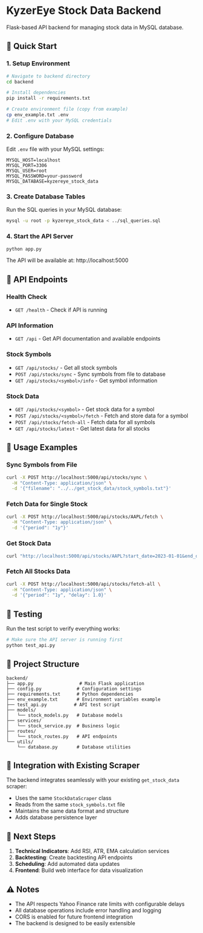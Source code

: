 # KyzerEye Stock Data Backend

Flask-based API backend for managing stock data in MySQL database.

## 🚀 Quick Start

### 1. Setup Environment

```bash
# Navigate to backend directory
cd backend

# Install dependencies
pip install -r requirements.txt

# Create environment file (copy from example)
cp env_example.txt .env
# Edit .env with your MySQL credentials
```

### 2. Configure Database

Edit `.env` file with your MySQL settings:
```
MYSQL_HOST=localhost
MYSQL_PORT=3306
MYSQL_USER=root
MYSQL_PASSWORD=your-password
MYSQL_DATABASE=kyzereye_stock_data
```

### 3. Create Database Tables

Run the SQL queries in your MySQL database:
```bash
mysql -u root -p kyzereye_stock_data < ../sql_queries.sql
```

### 4. Start the API Server

```bash
python app.py
```

The API will be available at: http://localhost:5000

## 📡 API Endpoints

### Health Check
- `GET /health` - Check if API is running

### API Information
- `GET /api` - Get API documentation and available endpoints

### Stock Symbols
- `GET /api/stocks/` - Get all stock symbols
- `POST /api/stocks/sync` - Sync symbols from file to database
- `GET /api/stocks/<symbol>/info` - Get symbol information

### Stock Data
- `GET /api/stocks/<symbol>` - Get stock data for a symbol
- `POST /api/stocks/<symbol>/fetch` - Fetch and store data for a symbol
- `POST /api/stocks/fetch-all` - Fetch data for all symbols
- `GET /api/stocks/latest` - Get latest data for all stocks

## 🔧 Usage Examples

### Sync Symbols from File
```bash
curl -X POST http://localhost:5000/api/stocks/sync \
  -H "Content-Type: application/json" \
  -d '{"filename": "../../get_stock_data/stock_symbols.txt"}'
```

### Fetch Data for Single Stock
```bash
curl -X POST http://localhost:5000/api/stocks/AAPL/fetch \
  -H "Content-Type: application/json" \
  -d '{"period": "1y"}'
```

### Get Stock Data
```bash
curl "http://localhost:5000/api/stocks/AAPL?start_date=2023-01-01&end_date=2023-12-31"
```

### Fetch All Stocks Data
```bash
curl -X POST http://localhost:5000/api/stocks/fetch-all \
  -H "Content-Type: application/json" \
  -d '{"period": "1y", "delay": 1.0}'
```

## 🧪 Testing

Run the test script to verify everything works:

```bash
# Make sure the API server is running first
python test_api.py
```

## 📁 Project Structure

```
backend/
├── app.py                 # Main Flask application
├── config.py             # Configuration settings
├── requirements.txt      # Python dependencies
├── env_example.txt       # Environment variables example
├── test_api.py          # API test script
├── models/
│   └── stock_models.py   # Database models
├── services/
│   └── stock_service.py  # Business logic
├── routes/
│   └── stock_routes.py   # API endpoints
└── utils/
    └── database.py       # Database utilities
```

## 🔄 Integration with Existing Scraper

The backend integrates seamlessly with your existing `get_stock_data` scraper:

- Uses the same `StockDataScraper` class
- Reads from the same `stock_symbols.txt` file
- Maintains the same data format and structure
- Adds database persistence layer

## 🚀 Next Steps

1. **Technical Indicators**: Add RSI, ATR, EMA calculation services
2. **Backtesting**: Create backtesting API endpoints
3. **Scheduling**: Add automated data updates
4. **Frontend**: Build web interface for data visualization

## ⚠️ Notes

- The API respects Yahoo Finance rate limits with configurable delays
- All database operations include error handling and logging
- CORS is enabled for future frontend integration
- The backend is designed to be easily extensible
